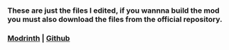 ### **These are just the files I edited, if you wannna build the mod you must also download the files from the official repository.**
### **[Modrinth](https://modrinth.com/mod/configurable-nether-portals) | [Github](https://github.com/Totobird-Creations/Configurable-Nether-Portals-Mod)**
